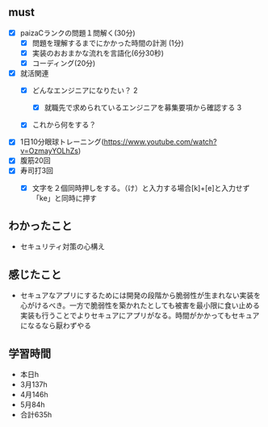 

## must
- [x] paizaCランクの問題１問解く(30分)
  - [x] 問題を理解するまでにかかった時間の計測 (1分)
  - [x] 実装のおおまかな流れを言語化(6分30秒)
  - [x] コーディング(20分) 
- [x] 就活関連  
  - [x] どんなエンジニアになりたい？   2 
    - [x] 就職先で求められているエンジニアを募集要項から確認する 3
  - [x] これから何をする？

  
- [x] 1日10分眼球トレーニング(https://www.youtube.com/watch?v=OzmayYOLhZs)
- [x] 腹筋20回
- [x] 寿司打3回
  - [x] 文字を２個同時押しをする。（け）と入力する場合[k]+[e]と入力せず「ke」と同時に押す



## わかったこと
- セキュリティ対策の心構え


## 感じたこと
- セキュアなアプリにするためには開発の段階から脆弱性が生まれない実装を心がけるべき。一方で脆弱性を築かれたとしても被害を最小限に食い止める実装も行うことでよりセキュアにアプリがなる。時間がかかってもセキュアになるなら厭わずやる


## 学習時間
  - 本日h
  - 3月137h
  - 4月146h
  - 5月84h
  - 合計635h
    
